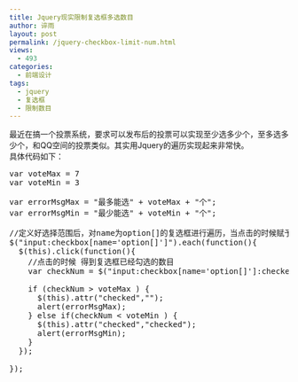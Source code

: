 ```yaml
---
title: Jquery现实限制复选框多选数目
author: 谇雨
layout: post
permalink: /jquery-checkbox-limit-num.html
views:
  - 493
categories:
  - 前端设计
tags:
  - jquery
  - 复选框
  - 限制数目
---
```

最近在搞一个投票系统，要求可以发布后的投票可以实现至少选多少个，至多选多少个，和QQ空间的投票类似。其实用Jquery的遍历实现起来非常快。  
具体代码如下：

<pre class="lang:js decode:true " >var voteMax = 7
var voteMin = 3 

var errorMsgMax = "最多能选" + voteMax + "个";
var errorMsgMin = "最少能选" + voteMin + "个";

//定义好选择范围后，对name为option[]的复选框进行遍历，当点击的时候赋予事件
$("input:checkbox[name='option[]']").each(function(){
  $(this).click(function(){
  	//点击的时候 得到复选框已经勾选的数目
    var checkNum = $("input:checkbox[name='option[]']:checked").length;
    
    if (checkNum > voteMax ) {
      $(this).attr("checked","");
      alert(errorMsgMax);
    } else if(checkNum < voteMin ) {
      $(this).attr("checked","checked");
      alert(errorMsgMin);
    }
  });

});</pre>